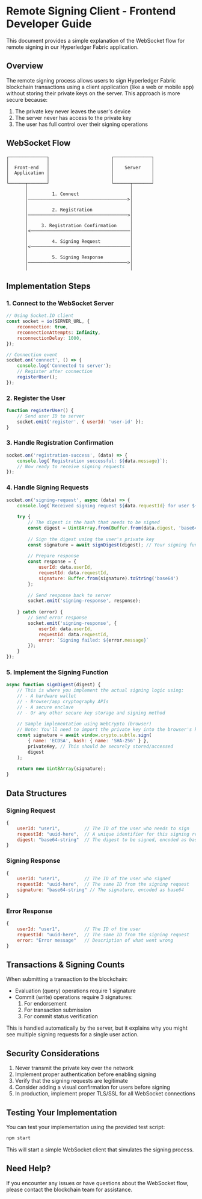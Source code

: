 # Remote Signing Client - Frontend Developer Guide

This document provides a simple explanation of the WebSocket flow for remote signing in our Hyperledger Fabric application.

## Overview

The remote signing process allows users to sign Hyperledger Fabric blockchain transactions using a client application (like a web or mobile app) without storing their private keys on the server. This approach is more secure because:

1. The private key never leaves the user's device
2. The server never has access to the private key
3. The user has full control over their signing operations

## WebSocket Flow

```
┌──────────────┐                       ┌──────────────┐
│              │                       │              │
│  Front-end   │                       │    Server    │
│  Application │                       │              │
│              │                       │              │
└──────┬───────┘                       └──────┬───────┘
       │                                      │
       │         1. Connect                   │
       │─────────────────────────────────────>│
       │                                      │
       │         2. Registration              │
       │─────────────────────────────────────>│
       │                                      │
       │     3. Registration Confirmation     │
       │<─────────────────────────────────────│
       │                                      │
       │         4. Signing Request           │
       │<─────────────────────────────────────│
       │                                      │
       │         5. Signing Response          │
       │─────────────────────────────────────>│
       │                                      │
```

## Implementation Steps

### 1. Connect to the WebSocket Server

```javascript
// Using Socket.IO client
const socket = io(SERVER_URL, {
    reconnection: true,
    reconnectionAttempts: Infinity,
    reconnectionDelay: 1000,
});

// Connection event
socket.on('connect', () => {
    console.log('Connected to server');
    // Register after connection
    registerUser();
});
```

### 2. Register the User

```javascript
function registerUser() {
    // Send user ID to server
    socket.emit('register', { userId: 'user-id' });
}
```

### 3. Handle Registration Confirmation

```javascript
socket.on('registration-success', (data) => {
    console.log(`Registration successful: ${data.message}`);
    // Now ready to receive signing requests
});
```

### 4. Handle Signing Requests

```javascript
socket.on('signing-request', async (data) => {
    console.log(`Received signing request ${data.requestId} for user ${data.userId}`);
    
    try {
        // The digest is the hash that needs to be signed
        const digest = Uint8Array.from(Buffer.from(data.digest, 'base64'));
        
        // Sign the digest using the user's private key
        const signature = await signDigest(digest); // Your signing function
        
        // Prepare response
        const response = {
            userId: data.userId,
            requestId: data.requestId,
            signature: Buffer.from(signature).toString('base64')
        };
        
        // Send response back to server
        socket.emit('signing-response', response);
        
    } catch (error) {
        // Send error response
        socket.emit('signing-response', {
            userId: data.userId,
            requestId: data.requestId,
            error: `Signing failed: ${error.message}`
        });
    }
});
```

### 5. Implement the Signing Function

```javascript
async function signDigest(digest) {
    // This is where you implement the actual signing logic using:
    // - A hardware wallet
    // - Browser/app cryptography APIs
    // - A secure enclave
    // - Or any other secure key storage and signing method
    
    // Sample implementation using WebCrypto (browser)
    // Note: You'll need to import the private key into the browser's key store
    const signature = await window.crypto.subtle.sign(
        { name: 'ECDSA', hash: { name: 'SHA-256' } },
        privateKey, // This should be securely stored/accessed
        digest
    );
    
    return new Uint8Array(signature);
}
```

## Data Structures

### Signing Request
```javascript
{
    userId: "user1",         // The ID of the user who needs to sign
    requestId: "uuid-here",  // A unique identifier for this signing request
    digest: "base64-string"  // The digest to be signed, encoded as base64
}
```

### Signing Response
```javascript
{
    userId: "user1",         // The ID of the user who signed
    requestId: "uuid-here",  // The same ID from the signing request
    signature: "base64-string" // The signature, encoded as base64
}
```

### Error Response
```javascript
{
    userId: "user1",         // The ID of the user
    requestId: "uuid-here",  // The same ID from the signing request
    error: "Error message"   // Description of what went wrong
}
```

## Transactions & Signing Counts

When submitting a transaction to the blockchain:
- Evaluation (query) operations require 1 signature
- Commit (write) operations require 3 signatures:
  1. For endorsement
  2. For transaction submission
  3. For commit status verification

This is handled automatically by the server, but it explains why you might see multiple signing requests for a single user action.

## Security Considerations

1. Never transmit the private key over the network
2. Implement proper authentication before enabling signing
3. Verify that the signing requests are legitimate
4. Consider adding a visual confirmation for users before signing
5. In production, implement proper TLS/SSL for all WebSocket connections

## Testing Your Implementation

You can test your implementation using the provided test script:

```bash
npm start
```

This will start a simple WebSocket client that simulates the signing process.

## Need Help?

If you encounter any issues or have questions about the WebSocket flow, please contact the blockchain team for assistance.
